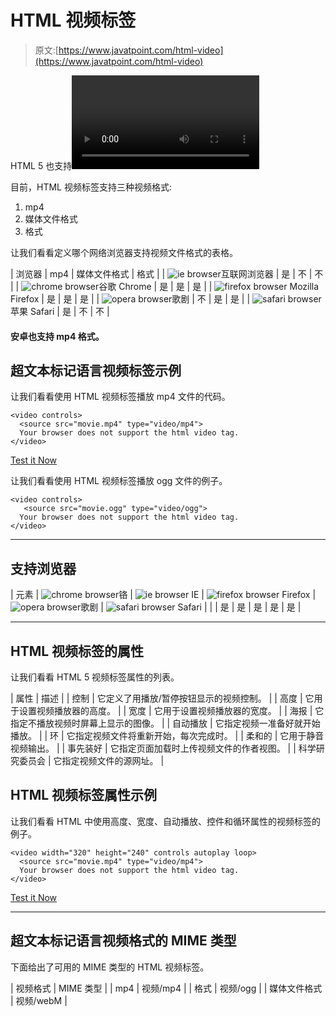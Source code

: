 # HTML 视频标签

> 原文:[https://www.javatpoint.com/html-video](https://www.javatpoint.com/html-video)

HTML 5 也支持<video>标签。HTML 视频标签用于在网页上流式传输视频文件，如电影剪辑、歌曲剪辑。</video>

目前，HTML 视频标签支持三种视频格式:

1.  mp4
2.  媒体文件格式
3.  格式

让我们看看定义哪个网络浏览器支持视频文件格式的表格。

| 浏览器 | mp4 | 媒体文件格式 | 格式 |
| ![ie browser](../Images/83dd23df1fe8373fd5bf054b2c1dd88b.png)互联网浏览器 | 是 | 不 | 不 |
| ![chrome browser](../Images/4fbdc93dc2016c5049ed108e7318df19.png)谷歌 Chrome | 是 | 是 | 是 |
| ![firefox browser](../Images/4f001fff393888a8a807ed29b28145d1.png) Mozilla Firefox | 是 | 是 | 是 |
| ![opera browser](../Images/6cad4a592cc69a052056a0577b4aac65.png)歌剧 | 不 | 是 | 是 |
| ![safari browser](../Images/a0f6a9711a92203c5dc5c127fe9c9fca.png)苹果 Safari | 是 | 不 | 不 |

#### 安卓也支持 mp4 格式。

## 超文本标记语言视频标签示例

让我们看看使用 HTML 视频标签播放 mp4 文件的代码。

```
<video controls>
  <source src="movie.mp4" type="video/mp4">
  Your browser does not support the html video tag.
</video>

```

[Test it Now](https://www.javatpoint.com/oprweb/test.jsp?filename=htmlvideo1)

让我们看看使用 HTML 视频标签播放 ogg 文件的例子。

```
<video controls>
   <source src="movie.ogg" type="video/ogg">
  Your browser does not support the html video tag.
</video>

```

* * *

## 支持浏览器

| 元素 | ![chrome browser](../Images/4fbdc93dc2016c5049ed108e7318df19.png)铬 | ![ie browser](../Images/83dd23df1fe8373fd5bf054b2c1dd88b.png) IE | ![firefox browser](../Images/4f001fff393888a8a807ed29b28145d1.png) Firefox | ![opera browser](../Images/6cad4a592cc69a052056a0577b4aac65.png)歌剧 | ![safari browser](../Images/a0f6a9711a92203c5dc5c127fe9c9fca.png) Safari |
|  | 是 | 是 | 是 | 是 | 是 |

* * *

## HTML 视频标签的属性

让我们看看 HTML 5 视频标签属性的列表。

| 属性 | 描述 |
| 控制 | 它定义了用播放/暂停按钮显示的视频控制。 |
| 高度 | 它用于设置视频播放器的高度。 |
| 宽度 | 它用于设置视频播放器的宽度。 |
| 海报 | 它指定不播放视频时屏幕上显示的图像。 |
| 自动播放 | 它指定视频一准备好就开始播放。 |
| 环 | 它指定视频文件将重新开始，每次完成时。 |
| 柔和的 | 它用于静音视频输出。 |
| 事先装好 | 它指定页面加载时上传视频文件的作者视图。 |
| 科学研究委员会 | 它指定视频文件的源网址。 |

## HTML 视频标签属性示例

让我们看看 HTML 中使用高度、宽度、自动播放、控件和循环属性的视频标签的例子。

```
<video width="320" height="240" controls autoplay loop>
  <source src="movie.mp4" type="video/mp4">
  Your browser does not support the html video tag.
</video>

```

[Test it Now](https://www.javatpoint.com/oprweb/test.jsp?filename=htmlvideo2)

* * *

## 超文本标记语言视频格式的 MIME 类型

下面给出了可用的 MIME 类型的 HTML 视频标签。

| 视频格式 | MIME 类型 |
| mp4 | 视频/mp4 |
| 格式 | 视频/ogg |
| 媒体文件格式 | 视频/webM |